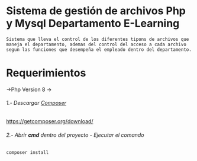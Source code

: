 # Sistema de gestión de archivos Php y Mysql Departamento E-Learning
    Sistema que lleva el control de los diferentes tipons de archivos que 
    maneja el departamento, ademas del control del acceso a cada archivo 
    segun las funciones que desempeña el empleado dentro del departamento.
# Requerimientos
->Php Version 8
->
###### 1.- Descargar [Composer](https://getcomposer.org/download/ "Composer")
https://getcomposer.org/download/
###### 2.- Abrir **cmd** dentro del proyecto - Ejecutar el comando


    composer install
